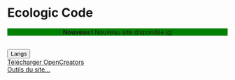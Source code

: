 # Ecologic Code

<center style="background-color:green"><b>Nouveau ! </b>Nouveau site disponible <a href="App/Web/EcologicCodeWebSite.html">ici</a></center><br>

<button onclick="location.href='lang.html'">Langs</button><br>
<a href="Root/OpenCreators/OpenCreators.exe">Télécharger OpenCreators</a><br>
<a href="Web/" target="about:">Outils du site...</a>

<div id="like_button_container"></div>

<script src="https://unpkg.com/react@16/umd/react.development.js" crossorigin></script>
  <script src="https://unpkg.com/react-dom@16/umd/react-dom.development.js" crossorigin></script>
   <!-- Charge notre composant React -->
  <script src="like_button.js"></script>
